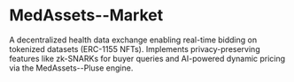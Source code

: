 # MedAssets--Market

A decentralized health data exchange enabling real-time bidding on tokenized datasets (ERC-1155 NFTs). Implements privacy-preserving features like zk-SNARKs for buyer queries and AI-powered dynamic pricing via the MedAssets--Pluse engine.
